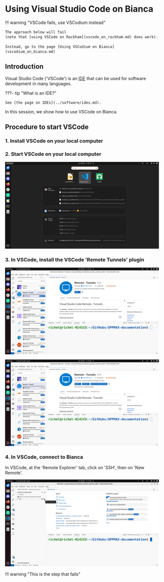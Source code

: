 # Using Visual Studio Code on Bianca

!!! warning "VSCode fails, use VSCodium instead"

    The approach below will fail
    (note that [using VSCode on Rackham](vscode_on_rackham.md) does work).

    Instead, go to the page [Using VSCodium on Bianca](vscodium_on_bianca.md)

## Introduction

Visual Studio Code ('VSCode') is an [IDE](../software/ides.md)
that can be used for software development in many languages.

???- tip "What is an IDE?"

    See [the page on IDEs](../software/ides.md).

In this session, we show how to use VSCode on Bianca.

## Procedure to start VSCode

### 1. Install VSCode on your local computer

### 2. Start VSCode on your local computer

![Start VSCode on your local computer](./img/start_vscode_ubuntu.png)

### 3. In VSCode, install the VSCode 'Remote Tunnels' plugin

![In VSCode, install the VSCode 'Remote Tunnels' plugin](./img/vscode_remote_tunnels_before_install.png)

![In VSCode, installed the VSCode 'Remote Tunnels' plugin](./img/vscode_remote_tunnels_after_install.png)

### 4. In VSCode, connect to Bianca

In VSCode, at the 'Remote Explorer' tab, click on 'SSH',
then on 'New Remote'.

![In VSCode, connect to Bianca](./img/vscode_add_new_remote.png)

!!! warning "This is the step that fails"
